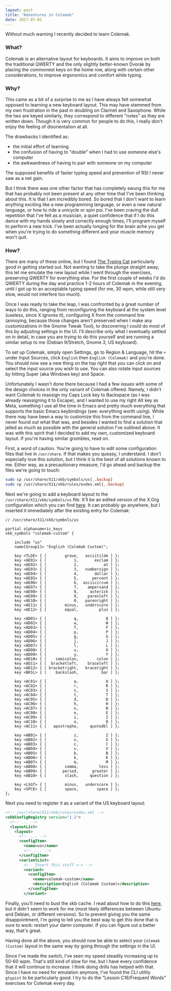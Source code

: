 ```yaml
---
layout: post
title: "Adventures in Colemak"
date: 2017-07-01
---
```


Without much warning I recently decided to learn Colemak.

### What?

Colemak is an alternative layout for keyboards. It aims to improve on
both the traditional QWERTY and the only slightly better-known Dvorak
by placing the commonest keys on the home row, along with certain
other considerations, to improve ergonomics and comfort while typing.

### Why?

This came as a bit of a surprise to me as I have always felt somewhat
opposed to learning a new keyboard layout. This may have stemmed from
my own frustration in the past in doubling on Clarinet and
Saxophone. While the two are keyed similarly, they correspond to
different "notes" as they are written down. Though it is very common
for people to do this, I really don't enjoy the feeling of
disorientation at all.

The drawbacks I identified as:

- the initial effort of learning
- the confusion of having to "double" when I had to use someone else's computer
- the awkwardness of having to pair with someone on my computer

The supposed benefits of faster typing speed and prevention of RSI I
never saw as a net gain.

But I think there was one other factor that has completely swung this
for me that has probably not been present at any other time that I've
been thinking about this. It is that I am incredibly bored. So bored
that I don't want to learn anything exciting like a new programming
language, or even a new natural language, or how to ride a unicycle or
spin poi. I've been craving the dull repetition that I've felt as a
musician, a quiet confidence that if I do this dance with my hands
slowly and correctly enough times, I'll program myself to perform a
new trick. I've been actually longing for the brain ache you get when
you're trying to do something different and your muscle memory won't
quit.

### How?

There are many of these online, but I
found [The Typing Cat](http://thetypingcat.com/) particularly good in
getting started out. Not wanting to take the plunge straight away,
this let me emulate the new layout while I went through the exercises,
preserving QWERTY for everything else. For the first couple of weeks
I'd do QWERTY during the day and practice 1-2 hours of Colemak in the
evening, until I got up to an acceptable typing speed (for me, 30 wpm,
while still very slow, would not interfere too much).

Once I was ready to take the leap, I was confronted by a great number
of ways to do this, ranging from reconfiguring the keyboard at the
system level (useless, since X ignores it), configuring X from the
command line (annoying, because those changes aren't preserved when I
make any customizations in the Gnome Tweak Tool), to discovering I
could do most of this by adjusting settings in the UI. I'll describe
only what I eventually settled on in detail, in case you are trying to
do this yourself and are running a similar setup to me (Debian
9/Stretch, Gnome 3, US keyboard).

To set up Colemak, simply open Settings, go to Region & Language, hit
the `+` under Input Sources, click `English` then `English (Colemak)`
and you're done. You should now see a new thing on the top right that
you can click on and select the input source you wish to use. You can
also rotate input sources by hitting Super (aka Windows key) and
Space.

Unfortunately I wasn't done there because I had a few issues with some
of the design choices in the only variant of Colemak offered. Namely,
I didn't want Colemak to reassign my Caps Lock key to Backspace (as I
was already reassigning it to Escape), and I wanted to use my right
Alt key as Meta, something I use all the time in Emacs and pretty much
everything that supports the basic Emacs keybindings (see: everything
worth using). While there may have been a way to customize this from
the command line, I never found out what that was, and besides I
wanted to find a solution that jelled as much as possible with the
general solution I've outlined above. It was with this spirit that I
decided to add my own, customized keyboard layout. If you're having
similar grumbles, read on.

First, a word of caution. You're going to have to edit some
configuration files that live in `/usr/share`. If that makes you
queasy, I understand. I don't especially love this solution, but I
think it is the best of all solutions known to me. Either way, as a
precautionary measure, I'd go ahead and backup the files we're going
to touch:

```sh
sudo cp /usr/share/X11/xkb/symbols/us{,.backup}
sudo cp /usr/share/X11/xkb/rules/evdev.xml{,.backup}
```

Next we're going to add a keyboard layout to the
`/usr/share/X11/xkb/symbols/us` file. It'll be an edited version of
the X.Org configuration which you can
find [here](https://colemak.com/pub/unix/colemak-1.0.tar.gz). It can
probably go anywhere, but I inserted it immediately after the existing
entry for Colemak:

```
// /usr/share/X11/xkb/symbols/us

partial alphanumeric_keys
xkb_symbols "colemak-custom" {

    include "us"
    name[Group1]= "English (Colemak Custom)";

    key <TLDE> { [        grave,   asciitilde ] };
    key <AE01> { [            1,       exclam ] };
    key <AE02> { [            2,           at ] };
    key <AE03> { [            3,   numbersign ] };
    key <AE04> { [            4,       dollar ] };
    key <AE05> { [            5,      percent ] };
    key <AE06> { [            6,  asciicircum ] };
    key <AE07> { [            7,    ampersand ] };
    key <AE08> { [            8,     asterisk ] };
    key <AE09> { [            9,    parenleft ] };
    key <AE10> { [            0,   parenright ] };
    key <AE11> { [        minus,   underscore ] };
    key <AE12> { [        equal,         plus ] };

    key <AD01> { [            q,            Q ] };
    key <AD02> { [            w,            W ] };
    key <AD03> { [            f,            F ] };
    key <AD04> { [            p,            P ] };
    key <AD05> { [            g,            G ] };
    key <AD06> { [            j,            J ] };
    key <AD07> { [            l,            L ] };
    key <AD08> { [            u,            U ] };
    key <AD09> { [            y,            Y ] };
    key <AD10> { [    semicolon,        colon ] };
    key <AD11> { [  bracketleft,    braceleft ] };
    key <AD12> { [ bracketright,   braceright ] };
    key <BKSL> { [    backslash,          bar ] };

    key <AC01> { [            a,            A ] };
    key <AC02> { [            r,            R ] };
    key <AC03> { [            s,            S ] };
    key <AC04> { [            t,            T ] };
    key <AC05> { [            d,            D ] };
    key <AC06> { [            h,            H ] };
    key <AC07> { [            n,            N ] };
    key <AC08> { [            e,            E ] };
    key <AC09> { [            i,            I ] };
    key <AC10> { [            o,            O ] };
    key <AC11> { [   apostrophe,     quotedbl ] };

    key <AB01> { [            z,            Z ] };
    key <AB02> { [            x,            X ] };
    key <AB03> { [            c,            C ] };
    key <AB04> { [            v,            V ] };
    key <AB05> { [            b,            B ] };
    key <AB06> { [            k,            K ] };
    key <AB07> { [            m,            M ] };
    key <AB08> { [        comma,         less ] };
    key <AB09> { [       period,      greater ] };
    key <AB10> { [        slash,     question ] };

    key <LSGT> { [        minus,   underscore ] };
    key <SPCE> { [        space,        space ] };
};
```

Next you need to register it as a variant of the US keyboard layout:

```xml
<!-- /usr/share/X11/xkb/rules/evdev.xml -->
<xkbConfigRegistry version="1.1">
  <!-- ... -->
  <layoutList>
    <layout>
      <!-- ... -->
      <configItem>
        <name>us</name>
        <!-- ... -->
      </configItem>
      <variantList>
        <!-- Insert this stuff =-> -->
        <variant>
          <configItem>
            <name>colemak-custom</name>
            <description>English (Colemak Custom)</description>
          </configItem>
        </variant>
```

Finally, you'll need to bust the xkb cache. I read about how to do
this
[here](https://askubuntu.com/questions/482678/how-to-add-a-new-keyboard-layout-custom-keyboard-layout-definition),
but it didn't seem to work for me (most likely differences between
Ubuntu and Debian, or different versions). So to prevent giving you
the same disappointment, I'm going to tell you the best way to get
this done that is sure to work: restart your damn computer. If you can
figure out a better way, that's great.

Having done all the above, you should now be able to select your
`Colemak (Custom)` layout in the same way by going through the
settings in the UI.

Since I've made the switch, I've seen my speed steadily increasing up
to 50-60 wpm. That's still kind of slow for me, but I have every
confidence that it will continue to increase. I think doing drills has
helped with that. Since I have no need for emulation anymore, I've
found the CLI utility `gtypist` to be particularly good. I try to do
the "Lesson C16/Frequent Words" exercises for Colemak every day.
